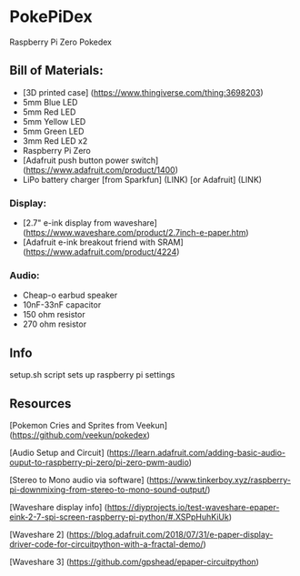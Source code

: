 # PokePiDex
Raspberry Pi Zero Pokedex

## Bill of Materials:
- [3D printed case] (https://www.thingiverse.com/thing:3698203)
- 5mm Blue LED
- 5mm Red LED
- 5mm Yellow LED
- 5mm Green LED
- 3mm Red LED x2
- Raspberry Pi Zero
- [Adafruit push button power switch] (https://www.adafruit.com/product/1400)
- LiPo battery charger [from Sparkfun] (LINK) [or Adafruit] (LINK)

### Display:
- [2.7" e-ink display from waveshare] (https://www.waveshare.com/product/2.7inch-e-paper.htm)
- [Adafruit e-ink breakout friend with SRAM] (https://www.adafruit.com/product/4224)

### Audio:
- Cheap-o earbud speaker
- 10nF-33nF capacitor
- 150 ohm resistor
- 270 ohm resistor

## Info
setup.sh script sets up raspberry pi settings

## Resources
[Pokemon Cries and Sprites from Veekun] (https://github.com/veekun/pokedex)

[Audio Setup and Circuit] (https://learn.adafruit.com/adding-basic-audio-ouput-to-raspberry-pi-zero/pi-zero-pwm-audio)

[Stereo to Mono audio via software]  (https://www.tinkerboy.xyz/raspberry-pi-downmixing-from-stereo-to-mono-sound-output/)

[Waveshare display info] (https://diyprojects.io/test-waveshare-epaper-eink-2-7-spi-screen-raspberry-pi-python/#.XSPpHuhKiUk)

[Waveshare 2] (https://blog.adafruit.com/2018/07/31/e-paper-display-driver-code-for-circuitpython-with-a-fractal-demo/)

[Waveshare 3] (https://github.com/gpshead/epaper-circuitpython)